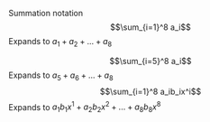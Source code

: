 Summation notation
$$\sum_{i=1}^8 a_i$$
Expands to $a_1 + a_2 +... + a_8$

$$\sum_{i=5}^8 a_i$$
Expands to $a_5 + a_6 +... + a_8$
$$\sum_{i=1}^8 a_ib_ix^i$$Expands to $a_1b_1x^1 + a_2b_2x^2 + ... + a_8b_8x^8$
